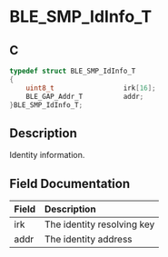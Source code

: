 # BLE_SMP_IdInfo_T

## C

```c
typedef struct BLE_SMP_IdInfo_T
{
    uint8_t                 irk[16];
    BLE_GAP_Addr_T          addr;
}BLE_SMP_IdInfo_T;
```

## Description

Identity information.


## Field Documentation

|Field|Description|
|:---|:---|
|irk|The identity resolving key|
|addr|The identity address|
